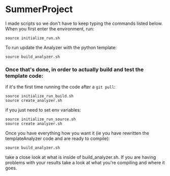 # SummerProject


I made scripts so we don't have to keep typing the commands listed below. When you first enter the environment, run:

	source initialize_run.sh

To run update the Analyzer with the python template:

	source build_analyzer.sh

### Once that's done, in order to actually build and test the template code: 

if it's the first time running the code after a `git pull`:

	source initialize_run_build.sh
	source create_analyzer.sh
	
if you just need to set env variables:
	
	source initialize_run_source.sh
	source create analyzer.sh
	
Once you have everything how you want it (ie you have rewritten the templateAnalyzer code and are ready to compile):
	
	source build_analyzer.sh
	
take a close look at what is inside of build_analyzer.sh. If you are having problems with your results take a look at what you're compiling and where it goes. 
